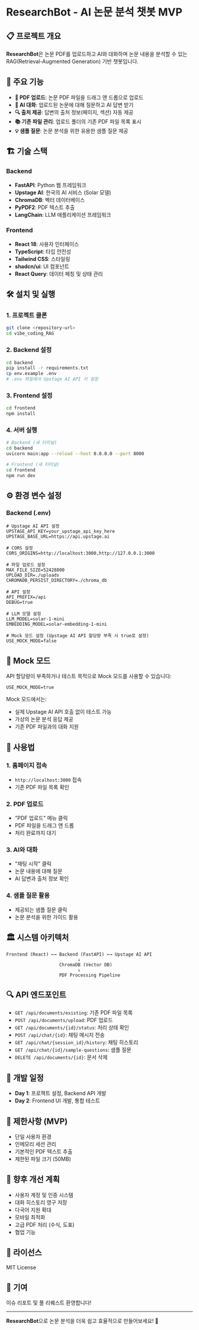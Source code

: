 # ResearchBot - AI 논문 분석 챗봇 MVP

## 📋 프로젝트 개요

**ResearchBot**은 논문 PDF를 업로드하고 AI와 대화하며 논문 내용을 분석할 수 있는 RAG(Retrieval-Augmented Generation) 기반 챗봇입니다.

## 🚀 주요 기능

- **📄 PDF 업로드**: 논문 PDF 파일을 드래그 앤 드롭으로 업로드
- **🤖 AI 대화**: 업로드된 논문에 대해 질문하고 AI 답변 받기
- **🔍 출처 제공**: 답변의 출처 정보(페이지, 섹션) 자동 제공
- **📚 기존 파일 관리**: 업로드 폴더의 기존 PDF 파일 목록 표시
- **💡 샘플 질문**: 논문 분석을 위한 유용한 샘플 질문 제공

## 🏗️ 기술 스택

### Backend
- **FastAPI**: Python 웹 프레임워크
- **Upstage AI**: 한국의 AI 서비스 (Solar 모델)
- **ChromaDB**: 벡터 데이터베이스
- **PyPDF2**: PDF 텍스트 추출
- **LangChain**: LLM 애플리케이션 프레임워크

### Frontend
- **React 18**: 사용자 인터페이스
- **TypeScript**: 타입 안전성
- **Tailwind CSS**: 스타일링
- **shadcn/ui**: UI 컴포넌트
- **React Query**: 데이터 페칭 및 상태 관리

## 🛠️ 설치 및 실행

### 1. 프로젝트 클론
```bash
git clone <repository-url>
cd vibe_coding_RAG
```

### 2. Backend 설정
```bash
cd backend
pip install -r requirements.txt
cp env.example .env
# .env 파일에서 Upstage AI API 키 설정
```

### 3. Frontend 설정
```bash
cd frontend
npm install
```

### 4. 서버 실행
```bash
# Backend (새 터미널)
cd backend
uvicorn main:app --reload --host 0.0.0.0 --port 8000

# Frontend (새 터미널)
cd frontend
npm run dev
```

## ⚙️ 환경 변수 설정

### Backend (.env)
```env
# Upstage AI API 설정
UPSTAGE_API_KEY=your_upstage_api_key_here
UPSTAGE_BASE_URL=https://api.upstage.ai

# CORS 설정
CORS_ORIGINS=http://localhost:3000,http://127.0.0.1:3000

# 파일 업로드 설정
MAX_FILE_SIZE=52428800
UPLOAD_DIR=./uploads
CHROMADB_PERSIST_DIRECTORY=./chroma_db

# API 설정
API_PREFIX=/api
DEBUG=true

# LLM 모델 설정
LLM_MODEL=solar-1-mini
EMBEDDING_MODEL=solar-embedding-1-mini

# Mock 모드 설정 (Upstage AI API 할당량 부족 시 true로 설정)
USE_MOCK_MODE=false
```

## 🔧 Mock 모드

API 할당량이 부족하거나 테스트 목적으로 Mock 모드를 사용할 수 있습니다:

```env
USE_MOCK_MODE=true
```

Mock 모드에서는:
- 실제 Upstage AI API 호출 없이 테스트 가능
- 가상의 논문 분석 응답 제공
- 기존 PDF 파일과의 대화 지원

## 📱 사용법

### 1. 홈페이지 접속
- `http://localhost:3000` 접속
- 기존 PDF 파일 목록 확인

### 2. PDF 업로드
- "PDF 업로드" 메뉴 클릭
- PDF 파일을 드래그 앤 드롭
- 처리 완료까지 대기

### 3. AI와 대화
- "채팅 시작" 클릭
- 논문 내용에 대해 질문
- AI 답변과 출처 정보 확인

### 4. 샘플 질문 활용
- 제공되는 샘플 질문 클릭
- 논문 분석을 위한 가이드 활용

## 🏛️ 시스템 아키텍처

```
Frontend (React) ←→ Backend (FastAPI) ←→ Upstage AI API
                           ↓
                    ChromaDB (Vector DB)
                           ↓
                    PDF Processing Pipeline
```

## 🔍 API 엔드포인트

- `GET /api/documents/existing`: 기존 PDF 파일 목록
- `POST /api/documents/upload`: PDF 업로드
- `GET /api/documents/{id}/status`: 처리 상태 확인
- `POST /api/chat/{id}`: 채팅 메시지 전송
- `GET /api/chat/{session_id}/history`: 채팅 히스토리
- `GET /api/chat/{id}/sample-questions`: 샘플 질문
- `DELETE /api/documents/{id}`: 문서 삭제

## 🎯 개발 일정

- **Day 1**: 프로젝트 설정, Backend API 개발
- **Day 2**: Frontend UI 개발, 통합 테스트

## 🚧 제한사항 (MVP)

- 단일 사용자 환경
- 인메모리 세션 관리
- 기본적인 PDF 텍스트 추출
- 제한된 파일 크기 (50MB)

## 🔮 향후 개선 계획

- 사용자 계정 및 인증 시스템
- 대화 히스토리 영구 저장
- 다국어 지원 확대
- 모바일 최적화
- 고급 PDF 처리 (수식, 도표)
- 협업 기능

## 📄 라이선스

MIT License

## 👥 기여

이슈 리포트 및 풀 리퀘스트 환영합니다!

---

**ResearchBot**으로 논문 분석을 더욱 쉽고 효율적으로 만들어보세요! 🚀
